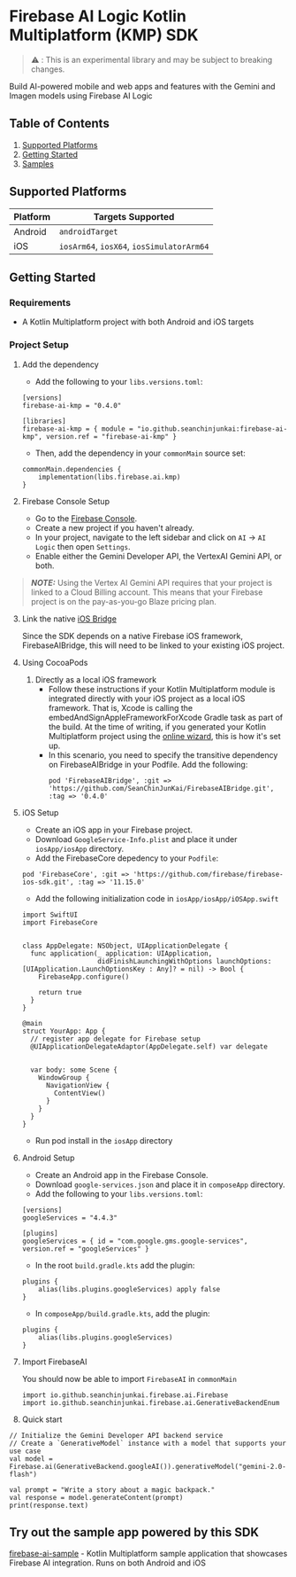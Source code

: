 # Firebase AI Logic Kotlin Multiplatform (KMP) SDK

> ⚠️ : This is an experimental library and may be subject to breaking changes.

Build AI-powered mobile and web apps and features with the Gemini and Imagen models using Firebase AI Logic

## Table of Contents

1. [Supported Platforms](#supported-platforms)
2. [Getting Started](#getting-started)
3. [Samples](#try-out-the-sample-app-powered-by-this-sdk)

## Supported Platforms
| Platform | Targets Supported                     |
|----------|----------------------------------------|
| Android  | `androidTarget`                        |
| iOS      | `iosArm64`, `iosX64`, `iosSimulatorArm64` |

## Getting Started
### Requirements
- A Kotlin Multiplatform project with both Android and iOS targets

### Project Setup
1. Add the dependency
    - Add the following to your `libs.versions.toml`:
    ```
    [versions]
    firebase-ai-kmp = "0.4.0"
    
    [libraries]
    firebase-ai-kmp = { module = "io.github.seanchinjunkai:firebase-ai-kmp", version.ref = "firebase-ai-kmp" }
    ```
    - Then, add the dependency in your `commonMain` source set:
    ```
    commonMain.dependencies {
        implementation(libs.firebase.ai.kmp)
    }
    ```

2. Firebase Console Setup
    - Go to the [Firebase Console](https://console.firebase.google.com/).
    - Create a new project if you haven't already.
    - In your project, navigate to the left sidebar and click on `AI` -> `AI Logic` then open `Settings`.
    - Enable either the Gemini Developer API, the VertexAI Gemini API, or both.
> **_NOTE:_** Using the Vertex AI Gemini API requires that your project is linked to a Cloud Billing account. This means that your Firebase project is on the pay-as-you-go Blaze pricing plan.

3. Link the native [iOS Bridge](https://github.com/SeanChinJunKai/FirebaseAIBridge)

   Since the SDK depends on a native Firebase iOS framework, FirebaseAIBridge, this will need to be linked to your existing iOS project.

4. Using CocoaPods
    1. Directly as a local iOS framework
        - Follow these instructions if your Kotlin Multiplatform module is integrated directly with your iOS project as a local iOS framework. That is, Xcode is calling the embedAndSignAppleFrameworkForXcode Gradle task as part of the build. At the time of writing, if you generated your Kotlin Multiplatform project using the [online wizard](https://kmp.jetbrains.com/), this is how it's set up.
        - In this scenario, you need to specify the transitive dependency on FirebaseAIBridge in your Podfile. Add the following:
          ```
          pod 'FirebaseAIBridge', :git => 'https://github.com/SeanChinJunKai/FirebaseAIBridge.git', :tag => '0.4.0'
          ```

6. iOS Setup
    - Create an iOS app in your Firebase project.
    - Download `GoogleService-Info.plist` and place it under `iosApp/iosApp` directory.
    - Add the FirebaseCore depedency to your `Podfile`:
    ```
    pod 'FirebaseCore', :git => 'https://github.com/firebase/firebase-ios-sdk.git', :tag => '11.15.0'
    ```
    - Add the following initialization code in `iosApp/iosApp/iOSApp.swift`
    ```
    import SwiftUI
    import FirebaseCore
    
    
    class AppDelegate: NSObject, UIApplicationDelegate {
      func application(_ application: UIApplication,
                       didFinishLaunchingWithOptions launchOptions: [UIApplication.LaunchOptionsKey : Any]? = nil) -> Bool {
        FirebaseApp.configure()
    
        return true
      }
    }
    
    @main
    struct YourApp: App {
      // register app delegate for Firebase setup
      @UIApplicationDelegateAdaptor(AppDelegate.self) var delegate
    
    
      var body: some Scene {
        WindowGroup {
          NavigationView {
            ContentView()
          }
        }
      }
    }
    ```
    - Run pod install in the `iosApp` directory

7. Android Setup
    - Create an Android app in the Firebase Console.
    - Download `google-services.json` and place it in `composeApp` directory.
    - Add the following to your `libs.versions.toml`:
    ```
    [versions]
    googleServices = "4.4.3"
    
    [plugins]
    googleServices = { id = "com.google.gms.google-services", version.ref = "googleServices" }
    ```
    - In the root `build.gradle.kts` add the plugin:
    ```
    plugins {
        alias(libs.plugins.googleServices) apply false
    }
    ```
    - In `composeApp/build.gradle.kts`, add the plugin:
    ```
    plugins {
        alias(libs.plugins.googleServices)
    }
    ```

8. Import FirebaseAI

   You should now be able to import `FirebaseAI` in `commonMain`
    ```
    import io.github.seanchinjunkai.firebase.ai.Firebase
    import io.github.seanchinjunkai.firebase.ai.GenerativeBackendEnum
    ```


9. Quick start
```
// Initialize the Gemini Developer API backend service
// Create a `GenerativeModel` instance with a model that supports your use case
val model = Firebase.ai(GenerativeBackend.googleAI()).generativeModel("gemini-2.0-flash")

val prompt = "Write a story about a magic backpack."
val response = model.generateContent(prompt)
print(response.text)
```

## Try out the sample app powered by this SDK
[firebase-ai-sample](https://github.com/SeanChinJunKai/firebase-ai-sample) - Kotlin Multiplatform sample application that showcases Firebase AI integration. Runs on both Android and iOS
